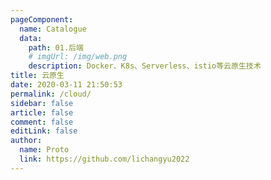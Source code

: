 ```yaml
---
pageComponent:
  name: Catalogue
  data:
    path: 01.后端
    # imgUrl: /img/web.png
    description: Docker、K8s、Serverless、istio等云原生技术
title: 云原生
date: 2020-03-11 21:50:53
permalink: /cloud/
sidebar: false
article: false
comment: false
editLink: false
author:
  name: Proto
  link: https://github.com/lichangyu2022
---
```

